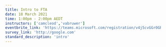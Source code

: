 ```yaml
---
title: Intro to FTA
date: 18 March 2021
time: 1:00pm - 2:00pm AEDT
instructors: ['camcleod','vabruwer']
eventbrite_link: 'https://teams.microsoft.com/registration/v4j5cvGGr0GRqy180BHbRw,pr-8AgIhOkeyrQ9TNpVEag,mlpoWrUX6UetNMya96gqCw,_947dgnXjUi8hz_iIDKB1g,81sBST2tq0GkfQTksR2C3Q,tpPucTqnGkel09yY-0k3bA#error=login_required&error_description=AADSTS50058%3a+A+silent+sign-in+request+was+sent+but+no+user+is+signed+in.%0d%0aTrace+ID%3a+53927577-afba-4595-a260-3b69e967fe00%0d%0aCorrelation+ID%3a+6eb8e739-2b86-4932-af24-fd7fea0d16ff%0d%0aTimestamp%3a+2021-03-08+08%3a56%3a53Z&error_uri=https%3a%2f%2flogin.microsoftonline.com%2ferror%3fcode%3d50058&state=ffca792b-b091-41f8-9801-79a1a3e932da'
survey_link: 'http://google.com'
standard_description: 'intro'
---
```

